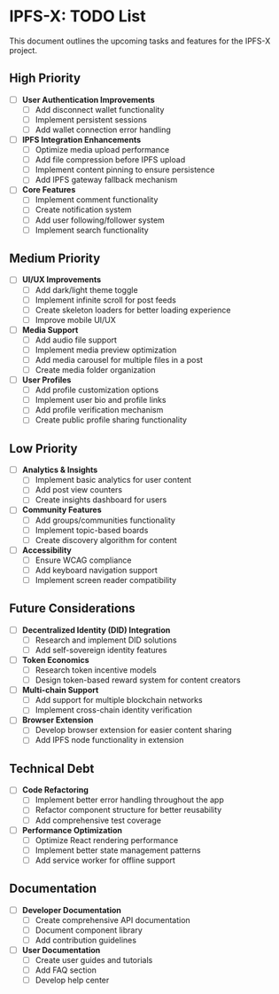 # IPFS-X: TODO List

This document outlines the upcoming tasks and features for the IPFS-X project.

## High Priority

- [ ] **User Authentication Improvements**
  - [ ] Add disconnect wallet functionality
  - [ ] Implement persistent sessions
  - [ ] Add wallet connection error handling

- [ ] **IPFS Integration Enhancements**
  - [ ] Optimize media upload performance
  - [ ] Add file compression before IPFS upload
  - [ ] Implement content pinning to ensure persistence
  - [ ] Add IPFS gateway fallback mechanism

- [ ] **Core Features**
  - [ ] Implement comment functionality
  - [ ] Create notification system
  - [ ] Add user following/follower system
  - [ ] Implement search functionality

## Medium Priority

- [ ] **UI/UX Improvements**
  - [ ] Add dark/light theme toggle
  - [ ] Implement infinite scroll for post feeds
  - [ ] Create skeleton loaders for better loading experience
  - [ ] Improve mobile UI/UX

- [ ] **Media Support**
  - [ ] Add audio file support
  - [ ] Implement media preview optimization
  - [ ] Add media carousel for multiple files in a post
  - [ ] Create media folder organization

- [ ] **User Profiles**
  - [ ] Add profile customization options
  - [ ] Implement user bio and profile links
  - [ ] Add profile verification mechanism
  - [ ] Create public profile sharing functionality

## Low Priority

- [ ] **Analytics & Insights**
  - [ ] Implement basic analytics for user content
  - [ ] Add post view counters
  - [ ] Create insights dashboard for users

- [ ] **Community Features**
  - [ ] Add groups/communities functionality
  - [ ] Implement topic-based boards
  - [ ] Create discovery algorithm for content

- [ ] **Accessibility**
  - [ ] Ensure WCAG compliance
  - [ ] Add keyboard navigation support
  - [ ] Implement screen reader compatibility

## Future Considerations

- [ ] **Decentralized Identity (DID) Integration**
  - [ ] Research and implement DID solutions
  - [ ] Add self-sovereign identity features

- [ ] **Token Economics**
  - [ ] Research token incentive models
  - [ ] Design token-based reward system for content creators

- [ ] **Multi-chain Support**
  - [ ] Add support for multiple blockchain networks
  - [ ] Implement cross-chain identity verification

- [ ] **Browser Extension**
  - [ ] Develop browser extension for easier content sharing
  - [ ] Add IPFS node functionality in extension

## Technical Debt

- [ ] **Code Refactoring**
  - [ ] Implement better error handling throughout the app
  - [ ] Refactor component structure for better reusability
  - [ ] Add comprehensive test coverage

- [ ] **Performance Optimization**
  - [ ] Optimize React rendering performance
  - [ ] Implement better state management patterns
  - [ ] Add service worker for offline support

## Documentation

- [ ] **Developer Documentation**
  - [ ] Create comprehensive API documentation
  - [ ] Document component library
  - [ ] Add contribution guidelines

- [ ] **User Documentation**
  - [ ] Create user guides and tutorials
  - [ ] Add FAQ section
  - [ ] Develop help center 